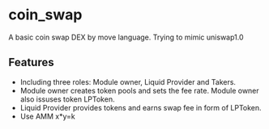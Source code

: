 # coin_swap
A basic coin swap DEX by move language. Trying to mimic uniswap1.0

## Features
- Including three roles: Module owner, Liquid Provider and Takers. 
- Module owner creates token pools and sets the fee rate. Module owner also issuses token LPToken.
- Liquid Provider provides tokens and earns swap fee in form of LPToken.
- Use AMM x*y=k
